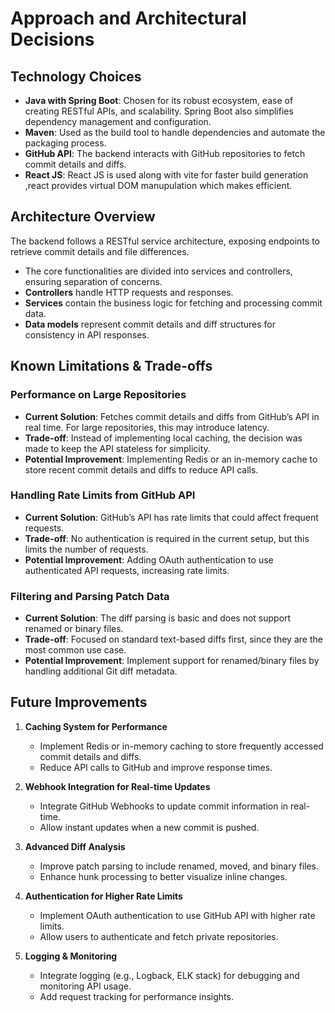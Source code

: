# Approach and Architectural Decisions

## Technology Choices

- **Java with Spring Boot**: Chosen for its robust ecosystem, ease of creating RESTful APIs, and scalability. Spring Boot also simplifies dependency management and configuration.
- **Maven**: Used as the build tool to handle dependencies and automate the packaging process.
- **GitHub API**: The backend interacts with GitHub repositories to fetch commit details and diffs.
- **React JS**: React JS is used along with vite for faster build generation ,react provides virtual DOM manupulation which makes efficient.
## Architecture Overview

The backend follows a RESTful service architecture, exposing endpoints to retrieve commit details and file differences.

- The core functionalities are divided into services and controllers, ensuring separation of concerns.
- **Controllers** handle HTTP requests and responses.
- **Services** contain the business logic for fetching and processing commit data.
- **Data models** represent commit details and diff structures for consistency in API responses.

## Known Limitations & Trade-offs

### Performance on Large Repositories

- **Current Solution**: Fetches commit details and diffs from GitHub’s API in real time. For large repositories, this may introduce latency.
- **Trade-off**: Instead of implementing local caching, the decision was made to keep the API stateless for simplicity.
- **Potential Improvement**: Implementing Redis or an in-memory cache to store recent commit details and diffs to reduce API calls.

### Handling Rate Limits from GitHub API

- **Current Solution**: GitHub’s API has rate limits that could affect frequent requests.
- **Trade-off**: No authentication is required in the current setup, but this limits the number of requests.
- **Potential Improvement**: Adding OAuth authentication to use authenticated API requests, increasing rate limits.

### Filtering and Parsing Patch Data

- **Current Solution**: The diff parsing is basic and does not support renamed or binary files.
- **Trade-off**: Focused on standard text-based diffs first, since they are the most common use case.
- **Potential Improvement**: Implement support for renamed/binary files by handling additional Git diff metadata.

## Future Improvements

1. **Caching System for Performance**
    - Implement Redis or in-memory caching to store frequently accessed commit details and diffs.
    - Reduce API calls to GitHub and improve response times.

2. **Webhook Integration for Real-time Updates**
    - Integrate GitHub Webhooks to update commit information in real-time.
    - Allow instant updates when a new commit is pushed.

3. **Advanced Diff Analysis**
    - Improve patch parsing to include renamed, moved, and binary files.
    - Enhance hunk processing to better visualize inline changes.

4. **Authentication for Higher Rate Limits**
    - Implement OAuth authentication to use GitHub API with higher rate limits.
    - Allow users to authenticate and fetch private repositories.

5. **Logging & Monitoring**
    - Integrate logging (e.g., Logback, ELK stack) for debugging and monitoring API usage.
    - Add request tracking for performance insights.


